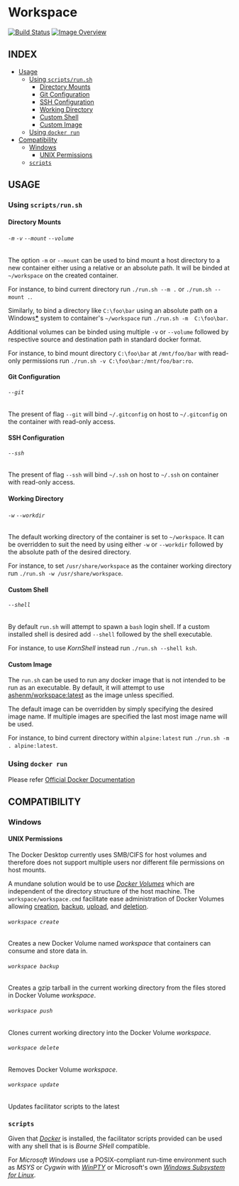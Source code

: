 # Workspace #
[![Build Status](https://travis-ci.org/ashenm/workspace.svg?branch=master)](https://travis-ci.org/ashenm/workspace) [![Image Overview](https://images.microbadger.com/badges/image/ashenm/workspace.svg)](https://hub.docker.com/r/ashenm/workspace/)

## INDEX ##

* [Usage](#usage)
  * [Using `scripts/run.sh`](#using-scriptsrunsh)
    * [Directory Mounts](#directory-mounts)
    * [Git Configuration](#git-configuration)
    * [SSH Configuration](#ssh-configuration)
    * [Working Directory](#working-directory)
    * [Custom Shell](#custom-shell)
    * [Custom Image](#custom-image)
  * [Using `docker run`](#using-docker-run)
* [Compatibility](#compatibility)
  * [Windows](#windows)
    * [UNIX Permissions](#unix-permissions)
  * [`scripts`](#scripts)

## USAGE ##

### Using `scripts/run.sh` ###

#### Directory Mounts ####
###### `-m` `-v` `--mount` `--volume` ######

The option `-m` or `--mount` can be used to bind mount a host directory to a new container either using a relative or an absolute path. It will be binded at `~/workspace` on the created container.

For instance, to bind current directory run `./run.sh --m .` or `./run.sh --mount .`.

Similarly, to bind a directory like `C:\foo\bar` using an absolute path on a Windows[**\***](#compatibility) system to container's `~/workspace` run `./run.sh -m  C:\foo\bar`.

Additional volumes can be binded using multiple `-v` or `--volume` followed by respective source and destination path in standard docker format.

For instance, to bind mount directory `C:\foo\bar` at `/mnt/foo/bar` with read-only permissions run `./run.sh -v C:\foo\bar:/mnt/foo/bar:ro`.

#### Git Configuration ####
###### `--git` ######

The present of flag `--git` will bind `~/.gitconfig` on host to `~/.gitconfig` on  the container with read-only access.

#### SSH Configuration ####
###### `--ssh` ######

The present of flag `--ssh` will bind `~/.ssh` on host to `~/.ssh` on container with read-only access.

#### Working Directory ####
###### `-w` `--workdir` ######

The default working directory of the container is set to `~/workspace`. It can be overridden to suit the need by using either `-w` or `--workdir` followed by the absolute path of the desired directory.

For instance, to set `/usr/share/workspace` as the container working directory run `./run.sh -w /usr/share/workspace`.

#### Custom Shell ####
###### `--shell` ######

By default `run.sh` will attempt to spawn a `bash` login shell. If a custom installed shell is desired add `--shell` followed by the shell executable.

For instance, to use _KornShell_ instead run `./run.sh --shell ksh`.

#### Custom Image ####

The `run.sh` can be used to run any docker image that is not intended to be run as an executable. By default, it will attempt to use [ashenm/workspace:latest](https://hub.docker.com/r/ashenm/workspace) as the image unless specified.

The default image can be overridden by simply specifying the desired image name. If multiple images are specified the last most image name will be used.

For instance, to bind current directory within `alpine:latest` run `./run.sh -m . alpine:latest`.

### Using `docker run` ###

Please refer [Official Docker Documentation](https://docs.docker.com/engine/reference/commandline/run)

## COMPATIBILITY ##

### Windows ###
#### UNIX Permissions ####

The Docker Desktop currently uses SMB/CIFS for host volumes and therefore does not support multiple users nor different file permissions on host mounts.

A mundane solution would be to use _[Docker Volumes](https://docs.docker.com/storage/volumes/)_ which are independent of the directory structure of the host machine. The `workspace/workspace.cmd` facilitate ease administration of Docker Volumes allowing [creation](#workspace-create), [backup](#workspace-backup), [upload](#workspace-push), and [deletion](#workspace-delete).

###### `workspace create`  ######

Creates a new Docker Volume named _workspace_ that containers can consume and store data in.

###### `workspace backup` ######

Creates a gzip tarball in the current working directory from the files stored in Docker Volume _workspace_.

###### `workspace push` ######

Clones current working directory into the Docker Volume _workspace_.

###### `workspace delete` ######

Removes Docker Volume _workspace_.

###### `workspace update` ######

Updates facilitator scripts to the latest

### `scripts` ###

Given that _[Docker](https://www.docker.com/)_ is installed, the facilitator scripts provided can be used with any shell that is is *Bourne SHell* compatible.

For _Microsoft Windows_ use a POSIX-compliant run-time environment such as _MSYS_ or _Cygwin_ with _[WinPTY](https://github.com/rprichard/winpty
)_ or Microsoft's own [_Windows Subsystem for Linux_](https://docs.microsoft.com/en-us/windows/wsl/about).
